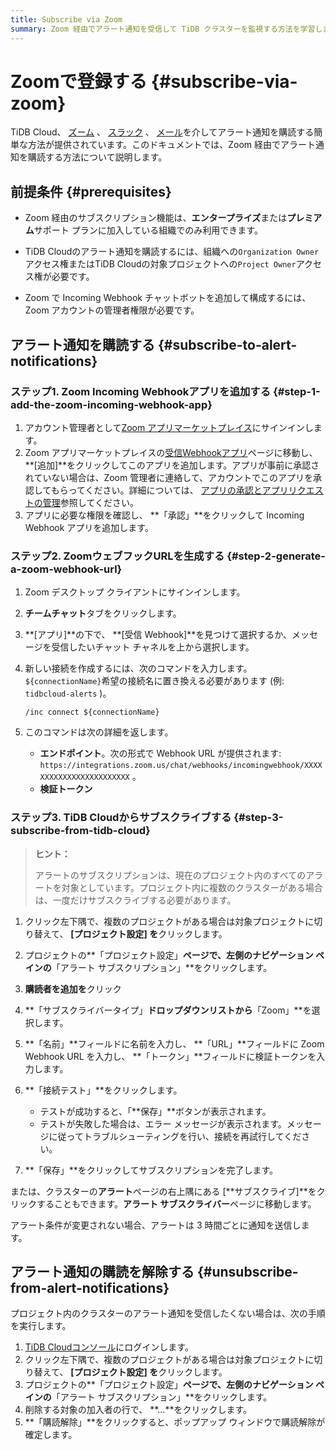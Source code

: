 ```yaml
---
title: Subscribe via Zoom
summary: Zoom 経由でアラート通知を受信して TiDB クラスターを監視する方法を学習します。
---
```


# Zoomで登録する {#subscribe-via-zoom}

TiDB Cloud、 [ズーム](https://www.zoom.com/) 、 [スラック](/tidb-cloud/monitor-alert-slack.md) 、 [メール](/tidb-cloud/monitor-alert-email.md)を介してアラート通知を購読する簡単な方法が提供されています。このドキュメントでは、Zoom 経由でアラート通知を購読する方法について説明します。

## 前提条件 {#prerequisites}

-   Zoom 経由のサブスクリプション機能は、**エンタープライズ**または**プレミアム**サポート プランに加入している組織でのみ利用できます。

-   TiDB Cloudのアラート通知を購読するには、組織への`Organization Owner`アクセス権またはTiDB Cloudの対象プロジェクトへの`Project Owner`アクセス権が必要です。

-   Zoom で Incoming Webhook チャットボットを追加して構成するには、Zoom アカウントの管理者権限が必要です。

## アラート通知を購読する {#subscribe-to-alert-notifications}

### ステップ1. Zoom Incoming Webhookアプリを追加する {#step-1-add-the-zoom-incoming-webhook-app}

1.  アカウント管理者として[Zoom アプリマーケットプレイス](https://marketplace.zoom.us/)にサインインします。
2.  Zoom アプリマーケットプレイスの[受信Webhookアプリ](https://marketplace.zoom.us/apps/eH_dLuquRd-VYcOsNGy-hQ)ページに移動し、 **[追加]**をクリックしてこのアプリを追加します。アプリが事前に承認されていない場合は、Zoom 管理者に連絡して、アカウントでこのアプリを承認してもらってください。詳細については、 [アプリの承認とアプリリクエストの管理](https://support.zoom.us/hc/en-us/articles/360027829671)参照してください。
3.  アプリに必要な権限を確認し、 **「承認」**をクリックして Incoming Webhook アプリを追加します。

### ステップ2. ZoomウェブフックURLを生成する {#step-2-generate-a-zoom-webhook-url}

1.  Zoom デスクトップ クライアントにサインインします。

2.  **チームチャット**タブをクリックします。

3.  **[アプリ]**の下で、 **[受信 Webhook]**を見つけて選択するか、メッセージを受信したいチャット チャネルを上から選択します。

4.  新しい接続を作成するには、次のコマンドを入力します。 `${connectionName}`希望の接続名に置き換える必要があります (例: `tidbcloud-alerts` )。

    ```shell
    /inc connect ${connectionName}
    ```

5.  このコマンドは次の詳細を返します。

    -   **エンドポイント**。次の形式で Webhook URL が提供されます: `https://integrations.zoom.us/chat/webhooks/incomingwebhook/XXXXXXXXXXXXXXXXXXXXXXXX` 。
    -   **検証トークン**

### ステップ3. TiDB Cloudからサブスクライブする {#step-3-subscribe-from-tidb-cloud}

> **ヒント：**
>
> アラートのサブスクリプションは、現在のプロジェクト内のすべてのアラートを対象としています。プロジェクト内に複数のクラスターがある場合は、一度だけサブスクライブする必要があります。

1.  クリック<mdsvgicon name="icon-left-projects">左下隅で、複数のプロジェクトがある場合は対象プロジェクトに切り替えて、 **[プロジェクト設定] を**クリックします。</mdsvgicon>

2.  プロジェクトの**「プロジェクト設定」**ページで、左側のナビゲーション ペインの**「アラート サブスクリプション」**をクリックします。

3.  **購読者を追加を**クリック

4.  **「サブスクライバータイプ」**ドロップダウンリストから**「Zoom」**を選択します。

5.  **「名前」**フィールドに名前を入力し、 **「URL」**フィールドに Zoom Webhook URL を入力し、 **「トークン」**フィールドに検証トークンを入力します。

6.  **「接続テスト」**をクリックします。

    -   テストが成功すると、「**保存」**ボタンが表示されます。
    -   テストが失敗した場合は、エラー メッセージが表示されます。メッセージに従ってトラブルシューティングを行い、接続を再試行してください。

7.  **「保存」**をクリックしてサブスクリプションを完了します。

または、クラスターの**アラート**ページの右上隅にある [**サブスクライブ]**をクリックすることもできます。**アラート サブスクライバー**ページに移動します。

アラート条件が変更されない場合、アラートは 3 時間ごとに通知を送信します。

## アラート通知の購読を解除する {#unsubscribe-from-alert-notifications}

プロジェクト内のクラスターのアラート通知を受信したくない場合は、次の手順を実行します。

1.  [TiDB Cloudコンソール](https://tidbcloud.com)にログインします。
2.  クリック<mdsvgicon name="icon-left-projects">左下隅で、複数のプロジェクトがある場合は対象プロジェクトに切り替えて、 **[プロジェクト設定] を**クリックします。</mdsvgicon>
3.  プロジェクトの**「プロジェクト設定」**ページで、左側のナビゲーション ペインの**「アラート サブスクリプション」**をクリックします。
4.  削除する対象の加入者の行で、 **...**をクリックします。
5.  **「購読解除」**をクリックすると、ポップアップ ウィンドウで購読解除が確定します。
